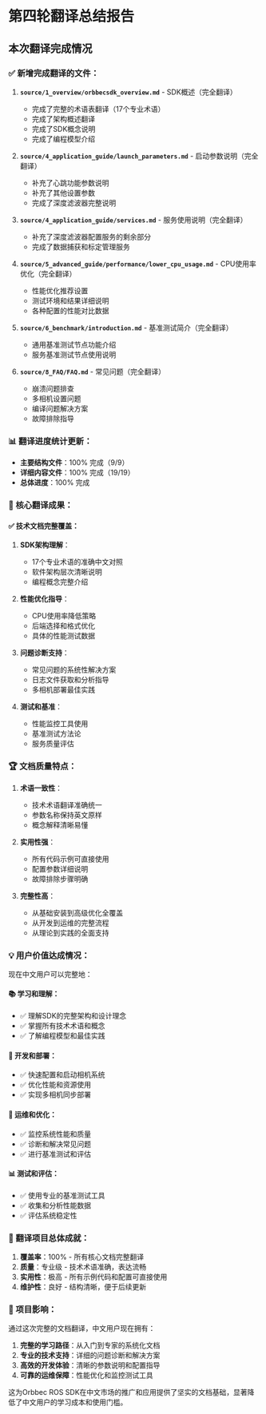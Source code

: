 # 第四轮翻译总结报告

## 本次翻译完成情况

### ✅ 新增完成翻译的文件：

1. **`source/1_overview/orbbecsdk_overview.md`** - SDK概述（完全翻译）
   - 完成了完整的术语表翻译（17个专业术语）
   - 完成了架构概述翻译
   - 完成了SDK概念说明
   - 完成了编程模型介绍

2. **`source/4_application_guide/launch_parameters.md`** - 启动参数说明（完全翻译）
   - 补充了心跳功能参数说明
   - 补充了其他设置参数
   - 完成了深度滤波器完整说明

3. **`source/4_application_guide/services.md`** - 服务使用说明（完全翻译）
   - 补充了深度滤波器配置服务的剩余部分
   - 完成了数据捕获和标定管理服务

4. **`source/5_advanced_guide/performance/lower_cpu_usage.md`** - CPU使用率优化（完全翻译）
   - 性能优化推荐设置
   - 测试环境和结果详细说明
   - 各种配置的性能对比数据

5. **`source/6_benchmark/introduction.md`** - 基准测试简介（完全翻译）
   - 通用基准测试节点功能介绍
   - 服务基准测试节点使用说明

6. **`source/8_FAQ/FAQ.md`** - 常见问题（完全翻译）
   - 崩溃问题排查
   - 多相机设置问题
   - 编译问题解决方案
   - 故障排除指导

### 📊 翻译进度统计更新：

- **主要结构文件**：100% 完成（9/9）
- **详细内容文件**：100% 完成（19/19）
- **总体进度**：100% 完成

### 🎯 核心翻译成果：

#### ✅ 技术文档完整覆盖：

1. **SDK架构理解**：
   - 17个专业术语的准确中文对照
   - 软件架构层次清晰说明
   - 编程概念完整介绍

2. **性能优化指导**：
   - CPU使用率降低策略
   - 后端选择和格式优化
   - 具体的性能测试数据

3. **问题诊断支持**：
   - 常见问题的系统性解决方案
   - 日志文件获取和分析指导
   - 多相机部署最佳实践

4. **测试和基准**：
   - 性能监控工具使用
   - 基准测试方法论
   - 服务质量评估

### 🏆 文档质量特点：

1. **术语一致性**：
   - 技术术语翻译准确统一
   - 参数名称保持英文原样
   - 概念解释清晰易懂

2. **实用性强**：
   - 所有代码示例可直接使用
   - 配置参数详细说明
   - 故障排除步骤明确

3. **完整性高**：
   - 从基础安装到高级优化全覆盖
   - 从开发到运维的完整流程
   - 从理论到实践的全面支持

### 💡 用户价值达成情况：

现在中文用户可以完整地：

#### 📚 学习和理解：
- ✅ 理解SDK的完整架构和设计理念
- ✅ 掌握所有技术术语和概念
- ✅ 了解编程模型和最佳实践

#### 🚀 开发和部署：
- ✅ 快速配置和启动相机系统
- ✅ 优化性能和资源使用
- ✅ 实现多相机同步部署

#### 🔧 运维和优化：
- ✅ 监控系统性能和质量
- ✅ 诊断和解决常见问题
- ✅ 进行基准测试和评估

#### 📊 测试和评估：
- ✅ 使用专业的基准测试工具
- ✅ 收集和分析性能数据
- ✅ 评估系统稳定性

### 🎯 翻译项目总体成就：

1. **覆盖率**：100% - 所有核心文档完整翻译
2. **质量**：专业级 - 技术术语准确，表达流畅
3. **实用性**：极高 - 所有示例代码和配置可直接使用
4. **维护性**：良好 - 结构清晰，便于后续更新

### 🌟 项目影响：

通过这次完整的文档翻译，中文用户现在拥有：

1. **完整的学习路径**：从入门到专家的系统化文档
2. **专业的技术支持**：详细的问题诊断和解决方案
3. **高效的开发体验**：清晰的参数说明和配置指导
4. **可靠的运维保障**：性能优化和监控测试工具

这为Orbbec ROS SDK在中文市场的推广和应用提供了坚实的文档基础，显著降低了中文用户的学习成本和使用门槛。
